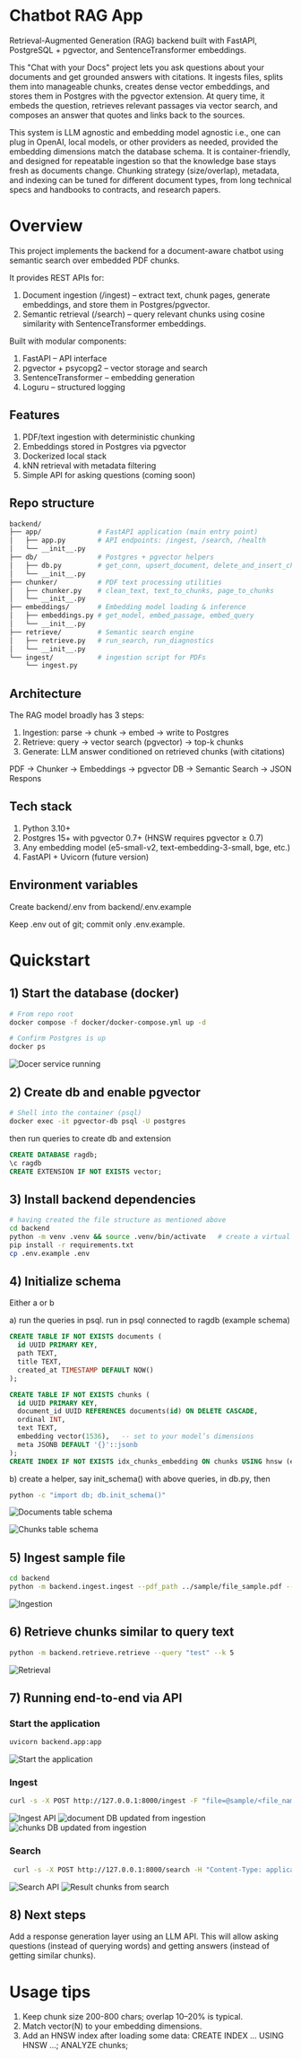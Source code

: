 # Chatbot RAG App

Retrieval-Augmented Generation (RAG) backend built with FastAPI, PostgreSQL + pgvector, and SentenceTransformer embeddings.

This "Chat with your Docs" project lets you ask questions about your documents and get grounded answers with citations. It ingests files, splits them into manageable chunks, creates dense vector embeddings, and stores them in Postgres with the pgvector extension. At query time, it embeds the question, retrieves relevant passages via vector search, and composes an answer that quotes and links back to the sources.

This system is LLM agnostic and embedding model agnostic i.e., one can plug in OpenAI, local models, or other providers as needed, provided the embedding dimensions match the database schema. It is container-friendly, and designed for repeatable ingestion so that the knowledge base stays fresh as documents change. Chunking strategy (size/overlap), metadata, and indexing can be tuned for different document types, from long technical specs and handbooks to contracts, and research papers.

# Overview

This project implements the backend for a document-aware chatbot using semantic search over embedded PDF chunks. 

It provides REST APIs for:
1) Document ingestion (/ingest) – extract text, chunk pages, generate embeddings, and store them in Postgres/pgvector.
2) Semantic retrieval (/search) – query relevant chunks using cosine similarity with SentenceTransformer embeddings.

Built with modular components:
1) FastAPI – API interface
2) pgvector + psycopg2 – vector storage and search
3) SentenceTransformer – embedding generation
4) Loguru – structured logging

## Features

1) PDF/text ingestion with deterministic chunking
2) Embeddings stored in Postgres via pgvector
3) Dockerized local stack
4) kNN retrieval with metadata filtering
5) Simple API for asking questions (coming soon)

## Repo structure

```bash
backend/
├── app/              # FastAPI application (main entry point)
│   ├── app.py        # API endpoints: /ingest, /search, /health
│   └── __init__.py
├── db/               # Postgres + pgvector helpers
│   ├── db.py         # get_conn, upsert_document, delete_and_insert_chunks
│   └── __init__.py
├── chunker/          # PDF text processing utilities
│   ├── chunker.py    # clean_text, text_to_chunks, page_to_chunks
│   └── __init__.py
├── embeddings/       # Embedding model loading & inference
│   ├── embeddings.py # get_model, embed_passage, embed_query
│   └── __init__.py
├── retrieve/         # Semantic search engine
│   ├── retrieve.py   # run_search, run_diagnostics
│   └── __init__.py
└── ingest/           # ingestion script for PDFs
    └── ingest.py
```

## Architecture

The RAG model broadly has 3 steps:
1) Ingestion: parse -> chunk -> embed -> write to Postgres
2) Retrieve: query -> vector search (pgvector) -> top-k chunks
3) Generate: LLM answer conditioned on retrieved chunks (with citations)

PDF → Chunker → Embeddings → pgvector DB → Semantic Search → JSON Respons

## Tech stack

1) Python 3.10+
2) Postgres 15+ with pgvector 0.7+ (HNSW requires pgvector ≥ 0.7)
3) Any embedding model (e5-small-v2, text-embedding-3-small, bge, etc.)
4) FastAPI + Uvicorn (future version)

## Environment variables

Create backend/.env from backend/.env.example

Keep .env out of git; commit only .env.example.


# Quickstart

## 1) Start the database (docker)

```bash
# From repo root
docker compose -f docker/docker-compose.yml up -d

# Confirm Postgres is up
docker ps
```

![Docer service running](helper_images/docker.png)

## 2) Create db and enable pgvector

```bash
# Shell into the container (psql)
docker exec -it pgvector-db psql -U postgres
```

then run queries to create db and extension 

```sql
CREATE DATABASE ragdb;
\c ragdb
CREATE EXTENSION IF NOT EXISTS vector;
```

## 3) Install backend dependencies

```bash
# having created the file structure as mentioned above
cd backend
python -m venv .venv && source .venv/bin/activate   # create a virtual environment
pip install -r requirements.txt
cp .env.example .env
```

## 4) Initialize schema

Either a or b

a) run the queries in psql. run in psql connected to ragdb (example schema)

```sql
CREATE TABLE IF NOT EXISTS documents (
  id UUID PRIMARY KEY,
  path TEXT,
  title TEXT,
  created_at TIMESTAMP DEFAULT NOW()
);

CREATE TABLE IF NOT EXISTS chunks (
  id UUID PRIMARY KEY,
  document_id UUID REFERENCES documents(id) ON DELETE CASCADE,
  ordinal INT,
  text TEXT,
  embedding vector(1536),   -- set to your model’s dimensions
  meta JSONB DEFAULT '{}'::jsonb
);
CREATE INDEX IF NOT EXISTS idx_chunks_embedding ON chunks USING hnsw (embedding vector_cosine_ops);
```

b) create a helper, say init_schema() with above queries, in db.py, then

```bash
python -c "import db; db.init_schema()"
```

![Documents table schema](helper_images/documents_schema.png)

![Chunks table schema](helper_images/chunks_schema.png)

## 5) Ingest sample file

```bash
cd backend
python -m backend.ingest.ingest --pdf_path ../sample/file_sample.pdf --doc-title "Sample file"
```

![Ingestion](helper_images/ingestion.png)

## 6) Retrieve chunks similar to query text

```bash
python -m backend.retrieve.retrieve --query "test" --k 5
```

![Retrieval](helper_images/retrieval.png)

## 7) Running end-to-end via API

### Start the application

```bash
uvicorn backend.app:app
```

![Start the application](helper_images/start_the_application.png)

### Ingest

```bash
curl -s -X POST http://127.0.0.1:8000/ingest -F "file=@sample/<file_name>.pdf" -f "title=<title for the file>"
```

![Ingest API](helper_images/ingest_api.png)
![document DB updated from ingestion](helper_images/document_db_updated_from_ingest_api.png)
![chunks DB updated from ingestion](helper_images/chunks_db_updated_from_ingest_api.png)

### Search

```bash
 curl -s -X POST http://127.0.0.1:8000/search -H "Content-Type: application/json" -d '{"query":"<query>", "top_k":5, "min_score":0.0}'
```

![Search API](helper_images/search_api.png)
![Result chunks from search](helper_images/result_chunks_from_search_api.png)

## 8) Next steps

Add a response generation layer using an LLM API. This will allow asking questions (instead of querying words) and getting answers (instead of getting similar chunks).


# Usage tips

1) Keep chunk size 200-800 chars; overlap 10–20% is typical.
2) Match vector(N) to your embedding dimensions.
3) Add an HNSW index after loading some data: 
    CREATE INDEX ... USING HNSW ...;
    ANALYZE chunks;
